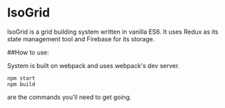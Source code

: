 # IsoGrid

IsoGrid is a grid building system written in vanilla ES6. It uses Redux as its state management tool and Firebase for its storage.

##How to use:

System is built on webpack and uses webpack's dev server.

	npm start
	npm build

are the commands you'll need to get going.
